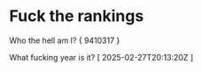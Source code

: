 # Fuck the rankings

Who the hell am I?
{ 9410317 }

What fucking year is it?
[ 2025-02-27T20:13:20Z ]
